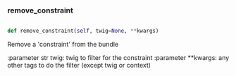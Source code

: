 ### remove\_constraint
```py

def remove_constraint(self, twig=None, **kwargs)

```



Remove a 'constraint' from the bundle

:parameter str twig: twig to filter for the constraint
:parameter **kwargs: any other tags to do the filter
    (except twig or context)

